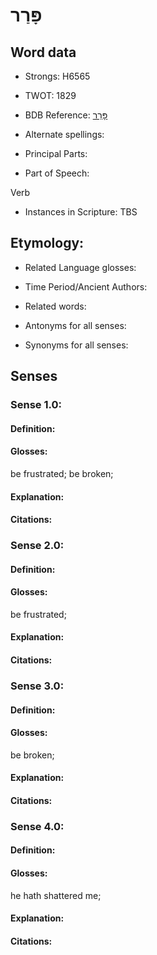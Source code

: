 # פָּרַר

<!-- Status: S2="NeedsEdits" -->
<!-- Lexica used for edits:   -->

## Word data

* Strongs: H6565

* TWOT: 1829

* BDB Reference: [פָּרַר](rc://en/bdb/dict/q.dl.aa)

* Alternate spellings:

* Principal Parts:

* Part of Speech:

Verb

* Instances in Scripture: TBS

## Etymology:

* Related Language glosses:

* Time Period/Ancient Authors:

* Related words:

* Antonyms for all senses:

* Synonyms for all senses:

## Senses

### Sense 1.0:

#### Definition:

#### Glosses:

be frustrated; be broken; 

#### Explanation:

#### Citations:



### Sense 2.0:

#### Definition:

#### Glosses:

be frustrated; 

#### Explanation:

#### Citations:



### Sense 3.0:

#### Definition:

#### Glosses:

be broken; 

#### Explanation:

#### Citations:



### Sense 4.0:

#### Definition:

#### Glosses:

he hath shattered me; 

#### Explanation:

#### Citations:



